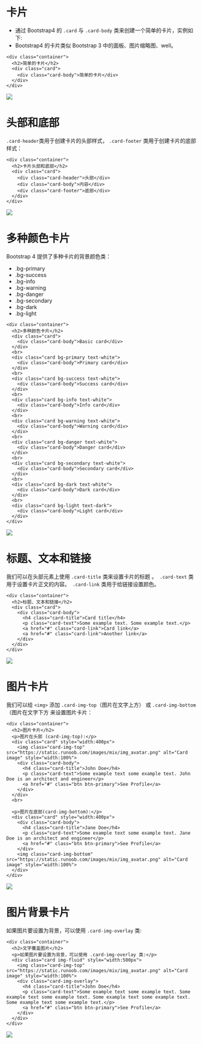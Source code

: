 # 卡片
- 通过 Bootstrap4 的 `.card` 与 `.card-body` 类来创建一个简单的卡片，实例如下:
- Bootstrap4 的卡片类似 Bootstrap 3 中的面板、图片缩略图、well。
  

```
<div class="container">
  <h2>简单的卡片</h2>
  <div class="card">
    <div class="card-body">简单的卡片</div>
  </div>
</div>
```

![](img/card.png)


# 头部和底部
`.card-header`类用于创建卡片的头部样式， `.card-footer` 类用于创建卡片的底部样式：
```
<div class="container">
  <h2>卡片头部和底部</h2>
  <div class="card">
    <div class="card-header">头部</div>
    <div class="card-body">内容</div> 
    <div class="card-footer">底部</div>
  </div>
</div>
```


![](img/card-header-footer.png)


# 多种颜色卡片
Bootstrap 4 提供了多种卡片的背景颜色类： 
- .bg-primary
- .bg-success
- .bg-info
- .bg-warning
- .bg-danger
- .bg-secondary
- .bg-dark
- .bg-light

```
<div class="container">
  <h2>多种颜色卡片</h2>
  <div class="card">
    <div class="card-body">Basic card</div>
  </div>
  <br>
  <div class="card bg-primary text-white">
    <div class="card-body">Primary card</div>
  </div>
  <br>
  <div class="card bg-success text-white">
    <div class="card-body">Success card</div>
  </div>
  <br>
  <div class="card bg-info text-white">
    <div class="card-body">Info card</div>
  </div>
  <br>
  <div class="card bg-warning text-white">
    <div class="card-body">Warning card</div>
  </div>
  <br>
  <div class="card bg-danger text-white">
    <div class="card-body">Danger card</div>
  </div>
  <br>
  <div class="card bg-secondary text-white">
    <div class="card-body">Secondary card</div>
  </div>
  <br>
  <div class="card bg-dark text-white">
    <div class="card-body">Dark card</div>
  </div>
  <br>
  <div class="card bg-light text-dark">
    <div class="card-body">Light card</div>
  </div>
</div>
```

![](img/card-color.png)

# 标题、文本和链接
我们可以在头部元素上使用 `.card-title` 类来设置卡片的标题 。` .card-text` 类用于设置卡片正文的内容。` .card-link` 类用于给链接设置颜色。

```
<div class="container">
  <h2>标题、文本和链接</h2>
  <div class="card">
    <div class="card-body">
      <h4 class="card-title">Card title</h4>
      <p class="card-text">Some example text. Some example text.</p>
      <a href="#" class="card-link">Card link</a>
      <a href="#" class="card-link">Another link</a>
    </div>
  </div>
</div>
```

![](img/card-title-text-link.png)


# 图片卡片
我们可以给 `<img>` 添加 `.card-img-top`（图片在文字上方） 或 `.card-img-bottom`（图片在文字下方 来设置图片卡片：
```
<div class="container">
  <h2>图片卡片</h2>
  <p>图片在头部 (card-img-top):</p>
  <div class="card" style="width:400px">
    <img class="card-img-top" src="https://static.runoob.com/images/mix/img_avatar.png" alt="Card image" style="width:100%">
    <div class="card-body">
      <h4 class="card-title">John Doe</h4>
      <p class="card-text">Some example text some example text. John Doe is an architect and engineer</p>
      <a href="#" class="btn btn-primary">See Profile</a>
    </div>
  </div>
  <br>
  
  <p>图片在底部(card-img-bottom):</p>
  <div class="card" style="width:400px">
    <div class="card-body">
      <h4 class="card-title">Jane Doe</h4>
      <p class="card-text">Some example text some example text. Jane Doe is an architect and engineer</p>
      <a href="#" class="btn btn-primary">See Profile</a>
    </div>
    <img class="card-img-bottom" src="https://static.runoob.com/images/mix/img_avatar.png" alt="Card image" style="width:100%">
  </div>
</div>
```

![](img/card-img-top-bottom.png)


# 图片背景卡片
如果图片要设置为背景，可以使用 `.card-img-overlay` 类:
```
<div class="container">
  <h2>文字覆盖图片</h2>
  <p>如果图片要设置为背景，可以使用 .card-img-overlay 类:</p>
  <div class="card img-fluid" style="width:500px">
    <img class="card-img-top" src="https://static.runoob.com/images/mix/img_avatar.png" alt="Card image" style="width:100%">
    <div class="card-img-overlay">
      <h4 class="card-title">John Doe</h4>
      <p class="card-text">Some example text some example text. Some example text some example text. Some example text some example text. Some example text some example text.</p>
      <a href="#" class="btn btn-primary">See Profile</a>
    </div>
  </div>
</div>
```

![](img/card-img-bg.png)



